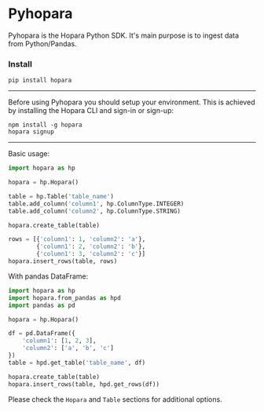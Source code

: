 # Pyhopara

Pyhopara is the Hopara Python SDK. It's main purpose is to ingest data from Python/Pandas.

### Install
```shell
pip install hopara
```

---
Before using Pyhopara you should setup your environment. This is achieved by installing the Hopara CLI and sign-in or sign-up:
```shell
npm install -g hopara
hopara signup
```

---

Basic usage:

```python
import hopara as hp

hopara = hp.Hopara()

table = hp.Table('table_name')
table.add_column('column1', hp.ColumnType.INTEGER)
table.add_column('column2', hp.ColumnType.STRING)

hopara.create_table(table)

rows = [{'column1': 1, 'column2': 'a'},
        {'column1': 2, 'column2': 'b'},
        {'column1': 3, 'column2': 'c'}]
hopara.insert_rows(table, rows)
```

With pandas DataFrame:

```python
import hopara as hp
import hopara.from_pandas as hpd
import pandas as pd

hopara = hp.Hopara()

df = pd.DataFrame({
    'column1': [1, 2, 3],
    'column2': ['a', 'b', 'c']
})
table = hpd.get_table('table_name', df)

hopara.create_table(table)
hopara.insert_rows(table, hpd.get_rows(df))
```

Please check the ``Hopara`` and ``Table`` sections for additional options.